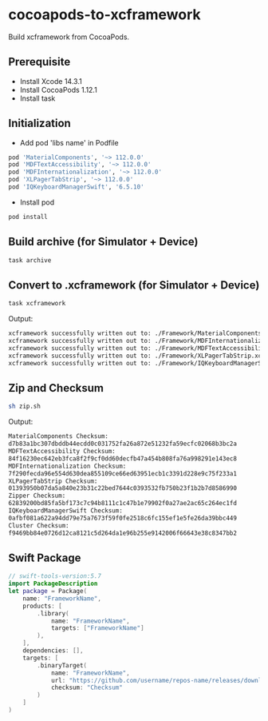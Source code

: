 # cocoapods-to-xcframework

Build xcframework from CocoaPods.

## Prerequisite

- Install Xcode 14.3.1
- Install CocoaPods 1.12.1
- Install task

## Initialization

- Add pod 'libs name' in Podfile

```sh
pod 'MaterialComponents', '~> 112.0.0'
pod 'MDFTextAccessibility', '~> 112.0.0'
pod 'MDFInternationalization', '~> 112.0.0'
pod 'XLPagerTabStrip', '~> 112.0.0'
pod 'IQKeyboardManagerSwift', '6.5.10'
```

- Install pod

```sh
pod install
```

## Build archive (for Simulator + Device)

```sh
task archive
```

## Convert to .xcframework (for Simulator + Device)

```sh
task xcframework
```

Output:

```sh
xcframework successfully written out to: ./Framework/MaterialComponents.xcframework
xcframework successfully written out to: ./Framework/MDFInternationalization.xcframework
xcframework successfully written out to: ./Framework/MDFTextAccessibility.xcframework
xcframework successfully written out to: ./Framework/XLPagerTabStrip.xcframework
xcframework successfully written out to: ./Framework/IQKeyboardManagerSwift.xcframework
```

## Zip and Checksum

```sh
sh zip.sh
```

Output:

```sh
MaterialComponents Checksum:
d7b83a1bc307dbddb44ecdd0c031752fa26a872e51232fa59ecfc02068b3bc2a
MDFTextAccessibility Checksum:
84f16230ec642eb3fca8f2f9cf0dd60decfb47a454b808fa76a998291e143ec8
MDFInternationalization Checksum:
7f290fecda96e554d630dea855109ce66ed63951ecb1c3391d228e9c75f233a1
XLPagerTabStrip Checksum:
01393950b07da5a840e23b31c22bed7644c0393532fb750b23f1b2b7d8586990
Zipper Checksum:
62839200bd85fa5bf173c7c94b8111c1c47b1e79902f0a27ae2ac65c264ec1fd
IQKeyboardManagerSwift Checksum:
0afbf081a622a94dd79e75a7673f59f0fe2518c6fc155ef1e5fe26da39bbc449
Cluster Checksum:
f9469bb84e0726d12ca8121c5d264da1e96b255e9142006f66643e38c8347bb2
```

## Swift Package

```swift
// swift-tools-version:5.7
import PackageDescription
let package = Package(
    name: "FrameworkName",
    products: [
        .library(
            name: "FrameworkName",
            targets: ["FrameworkName"]
        ),
    ],
    dependencies: [],
    targets: [
        .binaryTarget(
            name: "FrameworkName",
            url: "https://github.com/username/repos-name/releases/download/x.y.z/FrameworkName.xcframework.zip",
            checksum: "Checksum"
        )
    ]
)
```